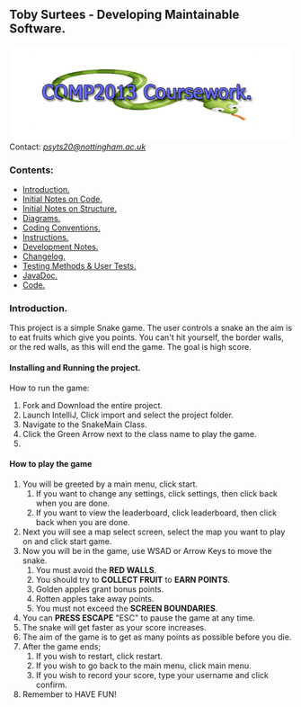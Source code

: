 

## Toby Surtees - Developing Maintainable Software.
![COMP2013 Cousework Snake Logo](assets/comp2013snakeLogo.png)\
Contact: *psyts20@nottingham.ac.uk*
### Contents:
 - [Introduction.](#introduction)
 - [Initial Notes on Code.](docs/initialNotes.md)
 - [Initial Notes on Structure.](docs/notesOnStructure.md)
 - [Diagrams.](docs/diagrams.md)
 - [Coding Conventions.](docs/codingConventions.md)
 - [Instructions.](docs/instructions.md)
 - [Development Notes.](docs/devNotes.md)
 - [Changelog.](docs/changelog.md)
 - [Testing Methods & User Tests.](docs/testing.md)
 - [JavaDoc.](javadoc/comp2013)
 - [Code.](comp2013/src/main/java/)
 
<a name="introduction"></a>
### Introduction.
This project is a simple Snake game. The user controls a snake an the aim is to eat fruits
which give you points. You can't hit yourself, the border walls, or the red walls, 
as this will end the game. The goal is high score.

#### Installing and Running the project.
How to run the game:
1) Fork and Download the entire project.
2) Launch IntelliJ, Click import and select the project folder.
3) Navigate to the SnakeMain Class.
4) Click the Green Arrow next to the class name to play the game.
5) 
#### How to play the game

1. You will be greeted by a main menu, click start.
    1. If you want to change any settings, click settings, then click back when you are done.
    2.  If you want to view the leaderboard, click leaderboard, then click back when you are done.
2. Next you will see a map select screen, select the map you want to play on and click start game.
3. Now you will be in the game, use WSAD or Arrow Keys to move the snake.
    1. You must avoid the **RED WALLS**.
    2. You should try to **COLLECT FRUIT** to **EARN POINTS**.
    3. Golden apples grant bonus points.
    4. Rotten apples take away points.
    5. You must not exceed the **SCREEN BOUNDARIES**.
4.  You can **PRESS ESCAPE** "ESC" to pause the game at any time.
5. The snake will get faster as your score increases.
6. The aim of the game is to get as many points as possible before you die.
7.  After the game ends;
    1. If you wish to restart, click restart.
    2.  If you wish to go back to the main menu, click main menu.
    3.  If you wish to record your score, type your username and click confirm.
8. Remember to HAVE FUN!



